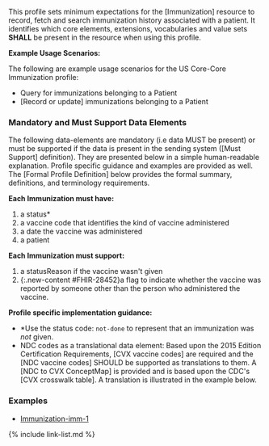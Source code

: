 
This profile sets minimum expectations for the [Immunization] resource to record, fetch and search immunization history associated with a patient. It identifies which core elements, extensions, vocabularies and value sets **SHALL** be present in the resource when using this profile.

**Example Usage Scenarios:**

The following are example usage scenarios for the US Core-Core Immunization
profile:

-   Query for immunizations belonging to a Patient
-  [Record or update]  immunizations belonging to a Patient

### Mandatory and Must Support Data Elements

The following data-elements are mandatory (i.e data MUST be present) or must be supported if the data is present in the sending system ([Must Support] definition). They are presented below in a simple human-readable explanation.  Profile specific guidance and examples are provided as well.  The [Formal Profile Definition] below provides the  formal summary, definitions, and  terminology requirements.  

**Each Immunization must have:**

1.  a status*
1.  a vaccine code that identifies the kind of vaccine administered
1.  a date the vaccine was administered
1.  a patient

**Each Immunization must support:**

1.  a statusReason if the vaccine wasn't given
1.  {:.new-content #FHIR-28452}a flag to indicate whether the vaccine was reported by someone other than the person who administered the vaccine.

**Profile specific implementation guidance:**

- \*Use the status code: `not-done` to represent that an immunization was *not* given.
- NDC codes as a translational data element:
Based upon the 2015 Edition Certification Requirements, [CVX vaccine codes] are required and the [NDC vaccine codes] SHOULD be supported as translations to them.  A [NDC to CVX ConceptMap] is provided and is based upon the CDC's [CVX crosswalk table]. A translation is illustrated in the example below.

### Examples

- [Immunization-imm-1](Immunization-imm-1.html)

{% include link-list.md %}
